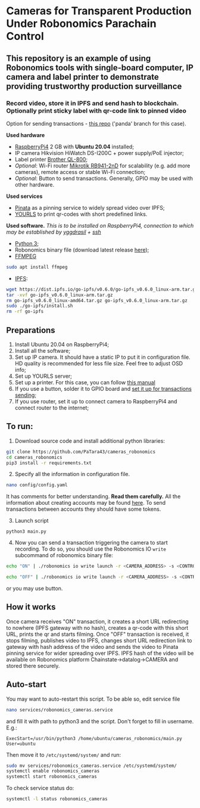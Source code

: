 # Cameras for Transparent Production Under Robonomics Parachain Control

## This repository is an example of using Robonomics tools with single-board computer, IP camera and label printer to demonstrate providing trustworthy production surveillance

### Record video, store it in IPFS and send hash to blockchain. Optionally print sticky label with qr-code link to pinned video

Option for sending transactions - [this repo](https://github.com/PaTara43/robonomics_transaction_by_button_rpi4) ('panda' branch for this case).

**Used hardware**
- [RaspberryPi4](https://www.raspberrypi.org/products/raspberry-pi-4-model-b/) 2 GB with **Ubuntu 20.04** installed;
- IP camera Hikvision HiWatch DS-I200C + power supply/PoE injector;
- Label printer [Brother QL-800](https://www.brother.ru/labelling-and-receipts/ql-800);
- _Optional_: Wi-Fi router [Mikrotik RB941-2nD](https://mikrotik.com/product/RB941-2nD) for scalability (e.g. add more cameras), remote access or stable Wi-Fi connection;
- _Optional_: Button to send transactions. Generally, GPIO may be used with other hardware.

**Used services**
- [Pinata](https://pinata.cloud/) as a pinning service to widely spread video over IPFS;
- [YOURLS](https://yourls.org/) to print qr-codes with short predefined links.

**Used software.** *This is to be installed on RaspberryPi4, connection to which may be established by [yggdrasil](https://yggdrasil-network.github.io/) + [ssh](https://phoenixnap.com/kb/ssh-to-connect-to-remote-server-linux-or-windows)*

- [Python 3](https://docs.python-guide.org/starting/install3/linux/);
- Robonomics binary file (download latest release [here](https://github.com/airalab/robonomics/releases));
- [FFMPEG](https://ffmpeg.org)
```bash
sudo apt install ffmpeg
```
- [IPFS](https://ipfs.io/):
```bash
wget https://dist.ipfs.io/go-ipfs/v0.6.0/go-ipfs_v0.6.0_linux-arm.tar.gz
tar -xvf go-ipfs_v0.6.0_linux-arm.tar.gz
rm go-ipfs_v0.6.0_linux-amd64.tar.gz go-ipfs_v0.6.0_linux-arm.tar.gz
sudo ./go-ipfs/install.sh
rm -rf go-ipfs
```

## Preparations
1) Install Ubuntu 20.04 on RaspberryPi4;
2) Install all the software;
4) Set up IP camera. It should have a static IP to put it in configuration file. HD quality is recommended for less file size. Feel free to adjust OSD info;
5) Set up YOURLS server;
6) Set up a printer. For this case, you can follow [this manual](https://www.rs-online.com/designspark/building-a-pi-powered-wireless-label-printer)
7) If you use a button, solder it to GPIO board and [set it up for transactions sending](https://github.com/PaTara43/robonomics_transaction_by_button_rpi4);
8) If you use router, set it up to connect camera to RaspberryPi4 and connect router to the internet;

## To run:
1) Download source code and install additional python libraries:
```bash
git clone https://github.com/PaTara43/cameras_robonomics
cd cameras_robonomics
pip3 install -r requirements.txt
```
2) Specify all the information in configuration file.
```bash
nano config/config.yaml
```
It has comments for better understanding. **Read them carefully.** All the information about creating accounts may be found [here](https://wiki.robonomics.network/docs/create-account-in-dapp/). To send transactions between accounts they should have some tokens.

3) Launch script
```
python3 main.py
```

4) Now you can send a transaction triggering the camera to start recording. To do so, you should use the Robonomics IO `write` subcommand of robonomics binary file:
```bash
echo "ON" | ./robonomics io write launch -r <CAMERA_ADDRESS> -s <CONTROL’S_KEY> --remote <remote ws>
```
```bash
echo "OFF" | ./robonomics io write launch -r <CAMERA_ADDRESS> -s <CONTROL’S_KEY> --remote <remote ws>
```
or you may use button.

## How it works
Once camera receives "ON" transaction, it creates a short URL redirecting to nowhere (IPFS gateway with no hash), creates a qr-code with this short URL, prints the qr and starts filming. Once "OFF" transaction is received, it stops filming, publishes video to IPFS, changes short URL redirection link to gateway with hash address of the video and sends the video to Pinata pinning service for wider spreading over IPFS. IPFS hash of the video will be available on Robonomics platform Chainstate->datalog->CAMERA and stored there securely.

## Auto-start
You may want to auto-restart this script. To be able so, edit service file
```bash
nano services/robonomics_cameras.service
```
and fill it with path to python3 and the script. Don't forget to fill in username. E.g.:
```
ExecStart=/usr/bin/python3 /home/ubuntu/cameras_robonomics/main.py
User=ubuntu
```
Then move it to `/etc/systemd/system/` and run:
```bash
sudo mv services/robonomics_cameras.service /etc/systemd/system/
systemctl enable robonomics_cameras
systemctl start robonomics_cameras
```
To check service status do:
```bash
systemctl -l status robonomics_cameras
```
